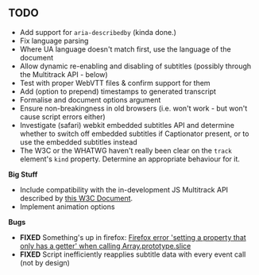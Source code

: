 TODO
----

* Add support for `aria-describedby` (kinda done.)
* Fix language parsing
* Where UA language doesn't match first, use the language of the document
* Allow dynamic re-enabling and disabling of subtitles (possibly through the Multitrack API - below)
* Test with proper WebVTT files & confirm support for them
* Add (option to prepend) timestamps to generated transcript
* Formalise and document options argument
* Ensure non-breakingness in old browsers (i.e. won't work - but won't cause script errors either)
* Investigate (safari) webkit embedded subtitles API and determine whether to switch off embedded subtitles if Captionator present, or to use the embedded subtitles instead
* The W3C or the WHATWG haven't really been clear on the `track` element's `kind` property. Determine an appropriate behaviour for it.


**Big Stuff**

* Include compatibility with the in-development JS Multitrack API described by [this W3C Document](http://www.w3.org/WAI/PF/HTML/wiki/Media_MultitrackAPI).
* Implement animation options

**Bugs**

* **FIXED** Something's up in firefox: [Firefox error 'setting a property that only has a getter' when calling Array.prototype.slice](http://stackoverflow.com/questions/5087755/firefox-error-setting-a-property-that-only-has-a-getter-when-calling-array-prot)
* **FIXED** Script inefficiently reapplies subtitle data with every event call (not by design)